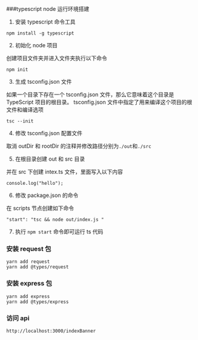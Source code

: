 ###typescript node 运行环境搭建

1. 安装 typescript 命令工具

```
npm install -g typescript
```

2. 初始化 node 项目

创建项目文件夹并进入文件夹执行以下命令

```
npm init
```

3. 生成 tsconfig.json 文件

如果一个目录下存在一个 tsconfig.json 文件，那么它意味着这个目录是 TypeScript 项目的根目录。 tsconfig.json 文件中指定了用来编译这个项目的根文件和编译选项

```
tsc --init
```

4. 修改 tsconfig.json 配置文件

取消 outDir 和 rootDir 的注释并修改路径分别为`./out`和`./src`

5. 在根目录创建 out 和 src 目录

并在 src 下创建 intex.ts 文件，里面写入以下内容

```
console.log("hello");
```

6. 修改 package.json 的命令

在 scripts 节点创建如下命令

```
"start": "tsc && node out/index.js "
```

7. 执行 `npm start` 命令即可运行 ts 代码

### 安装 request 包

```
yarn add request
yarn add @types/request
```

### 安装 express 包

```
yarn add express
yarn add @types/express
```

### 访问 api

`http://localhost:3000/indexBanner`
